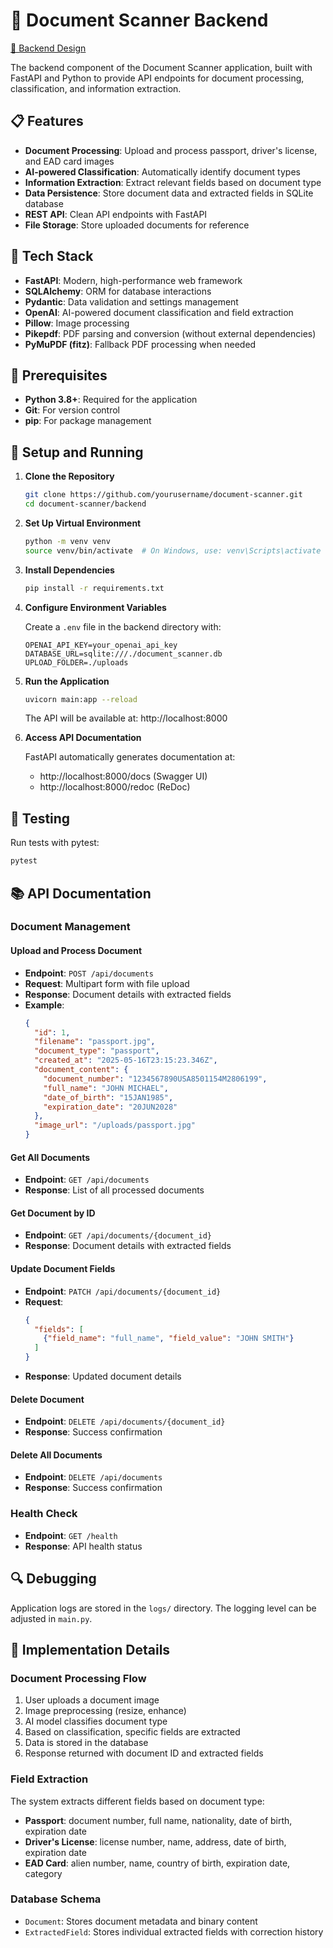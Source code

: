 # 🚀 Document Scanner Backend

[📄 Backend Design](./Backend%20Design.md)

The backend component of the Document Scanner application, built with FastAPI and Python to provide API endpoints for document processing, classification, and information extraction.

## 📋 Features

- **Document Processing**: Upload and process passport, driver's license, and EAD card images
- **AI-powered Classification**: Automatically identify document types
- **Information Extraction**: Extract relevant fields based on document type
- **Data Persistence**: Store document data and extracted fields in SQLite database
- **REST API**: Clean API endpoints with FastAPI
- **File Storage**: Store uploaded documents for reference

## 🔧 Tech Stack

- **FastAPI**: Modern, high-performance web framework
- **SQLAlchemy**: ORM for database interactions
- **Pydantic**: Data validation and settings management
- **OpenAI**: AI-powered document classification and field extraction
- **Pillow**: Image processing
- **Pikepdf**: PDF parsing and conversion (without external dependencies)
- **PyMuPDF (fitz)**: Fallback PDF processing when needed

## 🔨 Prerequisites

- **Python 3.8+**: Required for the application
- **Git**: For version control
- **pip**: For package management

## 🚀 Setup and Running

1. **Clone the Repository**
   ```bash
   git clone https://github.com/yourusername/document-scanner.git
   cd document-scanner/backend
   ```

2. **Set Up Virtual Environment**
   ```bash
   python -m venv venv
   source venv/bin/activate  # On Windows, use: venv\Scripts\activate
   ```

3. **Install Dependencies**
   ```bash
   pip install -r requirements.txt
   ```

4. **Configure Environment Variables**
   
   Create a `.env` file in the backend directory with:
   ```
   OPENAI_API_KEY=your_openai_api_key
   DATABASE_URL=sqlite:///./document_scanner.db
   UPLOAD_FOLDER=./uploads
   ```

5. **Run the Application**
   ```bash
   uvicorn main:app --reload
   ```
   
   The API will be available at: http://localhost:8000

6. **Access API Documentation**
   
   FastAPI automatically generates documentation at:
   - http://localhost:8000/docs (Swagger UI)
   - http://localhost:8000/redoc (ReDoc)

## 🧪 Testing

Run tests with pytest:

```bash
pytest
```

## 📚 API Documentation

### Document Management

#### Upload and Process Document
- **Endpoint**: `POST /api/documents`
- **Request**: Multipart form with file upload
- **Response**: Document details with extracted fields
- **Example**:
  ```json
  {
    "id": 1,
    "filename": "passport.jpg",
    "document_type": "passport",
    "created_at": "2025-05-16T23:15:23.346Z",
    "document_content": {
      "document_number": "1234567890USA8501154M2806199",
      "full_name": "JOHN MICHAEL",
      "date_of_birth": "15JAN1985",
      "expiration_date": "20JUN2028"
    },
    "image_url": "/uploads/passport.jpg"
  }
  ```

#### Get All Documents
- **Endpoint**: `GET /api/documents`
- **Response**: List of all processed documents

#### Get Document by ID
- **Endpoint**: `GET /api/documents/{document_id}`
- **Response**: Document details with extracted fields

#### Update Document Fields
- **Endpoint**: `PATCH /api/documents/{document_id}`
- **Request**: 
  ```json
  {
    "fields": [
      {"field_name": "full_name", "field_value": "JOHN SMITH"}
    ]
  }
  ```
- **Response**: Updated document details

#### Delete Document
- **Endpoint**: `DELETE /api/documents/{document_id}`
- **Response**: Success confirmation

#### Delete All Documents
- **Endpoint**: `DELETE /api/documents`
- **Response**: Success confirmation

### Health Check
- **Endpoint**: `GET /health`
- **Response**: API health status

## 🔍 Debugging

Application logs are stored in the `logs/` directory. The logging level can be adjusted in `main.py`.

## 📘 Implementation Details

### Document Processing Flow
1. User uploads a document image
2. Image preprocessing (resize, enhance)
3. AI model classifies document type
4. Based on classification, specific fields are extracted
5. Data is stored in the database
6. Response returned with document ID and extracted fields

### Field Extraction
The system extracts different fields based on document type:
- **Passport**: document number, full name, nationality, date of birth, expiration date
- **Driver's License**: license number, name, address, date of birth, expiration date
- **EAD Card**: alien number, name, country of birth, expiration date, category

### Database Schema
- `Document`: Stores document metadata and binary content
- `ExtractedField`: Stores individual extracted fields with correction history 